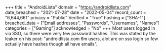 +++
title = "AndroidLista"
domain = "https://androidlista.com"
date_breached = "2021-07-28"
date = "2022-05-04"
record_count = "6,644,661"
privacy = "Public"
Verified = "True"
hashing = ["SHA-1"]
breached_data = ["Email addresses", "Passwords", "Usernames", "Names"]
categories = ["Gaming"]
acknowledged = "No"
+++
Most users logged in via SSO, so there were very few password hashes. This was stated by the leaker on his post: "androidlista.com 6m users, alot are on sso login so few actually have hashes though all have emails".
